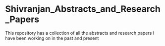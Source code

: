 # Shivranjan_Abstracts_and_Research_Papers
This repository has a collection of all the abstracts and research papers I have been working on in the past and present
